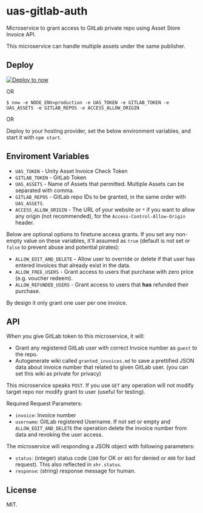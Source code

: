 # uas-gitlab-auth

Microservice to grant access to GitLab private repo using Asset Store Invoice API.

This microservice can handle multiple assets under the same publisher.

## Deploy

[![Deploy to now](https://deploy.now.sh/static/button.svg)](https://deploy.now.sh/?repo=https://github.com/willnode/uas-gitlab-auth&env=UAS_TOKEN&env=GITLAB_TOKEN&env=UAS_ASSETS&env=GITLAB_REPOS&env=ACCESS_ALLOW_ORIGIN)

OR

```
$ now -e NODE_ENV=production -e UAS_TOKEN -e GITLAB_TOKEN -e UAS_ASSETS -e GITLAB_REPOS -e ACCESS_ALLOW_ORIGIN
```

OR

Deploy to your hosting provider, set the below environment variables, and start it with `npm start`.

## Enviroment Variables

- `UAS_TOKEN` - Unity Asset Invoice Check Token
- `GITLAB_TOKEN` - GitLab Token
- `UAS_ASSETS` - Name of Assets that permitted. Multiple Assets can be separated with comma.
- `GITLAB_REPOS` - GitLab repo IDs to be granted, in the same order with `UAS_ASSETS`.
- `ACCESS_ALLOW_ORIGIN` - The URL of your website or `*` if you want to allow any origin (not recommended), for the `Access-Control-Allow-Origin` header.

Below are optional options to finetune access grants. If you set any non-empty value on these variables, it'll assumed as `true` (default is not set or `false` to prevent abuse and potential pirates):

- `ALLOW_EDIT_AND_DELETE` - Allow user to override or delete if that user has entered Invoices that already exist in the data.
- `ALLOW_FREE_USERS` - Grant access to users that purchase with zero price (e.g. voucher redeem).
- `ALLOW_REFUNDED_USERS` - Grant access to users that **has** refunded their purchase.

By design it only grant one user per one invoice.

## API

When you give GitLab token to this microservice, it will:

+ Grant any registered GitLab user with correct Invoice number as `guest` to the repo.
+ Autogenerate wiki called `granted_invoices.md` to save a prettified JSON data about invoice number that related to given GitLab user. (you can set this wiki as private for privacy)

This microservice speaks `POST`. If you use `GET` any operation will not modify target repo nor modify grant to user (useful for testing).

Required Request Parameters:

- `invoice`: Invoice number
- `username`: GitLab registered Username. If not set or empty and `ALLOW_EDIT_AND_DELETE` the operation delete the invoice number from data and revoking the user access.

The microservice will responding a JSON object with following parameters:

- `status`: (integer) status code (`200` for OK or `403` for denied or `400` for bad request). This also reflected in `xhr.status`.
- `response`: (string) response message for human.

## License

MIT.
